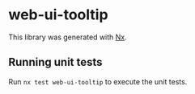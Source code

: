 # web-ui-tooltip

This library was generated with [Nx](https://nx.dev).

## Running unit tests

Run `nx test web-ui-tooltip` to execute the unit tests.
